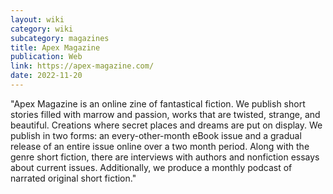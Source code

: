 ```yaml
---
layout: wiki
category: wiki
subcategory: magazines
title: Apex Magazine
publication: Web
link: https://apex-magazine.com/
date: 2022-11-20
---
```


"Apex Magazine is an online zine of fantastical fiction. We publish short stories filled with marrow and passion, works that are twisted, strange, and beautiful. Creations where secret places and dreams are put on display. We publish in two forms: an every-other-month eBook issue and a gradual release of an entire issue online over a two month period. Along with the genre short fiction, there are interviews with authors and nonfiction essays about current issues. Additionally, we produce a monthly podcast of narrated original short fiction."
